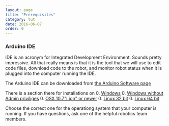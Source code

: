 ```yaml
---
layout: page
title: "Prerequisites"
category: tut
date: 2016-06-07
order: 0
---
```



### Arduino IDE

IDE is an acronym for Integrated Development Environment. Sounds pretty
impressive. All that really means is that it is the tool that we will
use to edit code files, download code to the robot, and monitor robot
status when it is plugged into the computer running the IDE.

The Arduino IDE can be downloaded from [the Arduino Software page](https://www.arduino.cc/en/Main/Software)

There is a section there for installations on
0. [Windows](https://www.arduino.cc/download_handler.php?f=/arduino-1.6.9-windows.exe)
0. [Windows without Admin priviliges](https://www.arduino.cc/download_handler.php?f=/arduino-1.6.9-windows.zip)
0. [OSX 10.7"Lion" or newer](https://www.arduino.cc/download_handler.php?f=/arduino-1.6.9-macosx.zip)
0. [Linux 32 bit](https://www.arduino.cc/download_handler.php?f=/arduino-1.6.9-linux32.tar.xz)
0. [Linux 64 bit](https://www.arduino.cc/download_handler.php?f=/arduino-1.6.9-linux64.tar.xz)

Choose the correct one for the operationg system that your computer is
running. If you have questions, ask one of the helpful robotics team
members.


